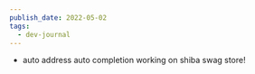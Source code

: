 ```yaml
---
publish_date: 2022-05-02
tags:
  - dev-journal
---
```

- auto address auto completion working on shiba swag store!
